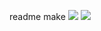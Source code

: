 readme make
<img src="https://img.shields.io/badge/MySQL-4479A1?style=flat&logo=안녕하세요&logoColor=white"/>
<img src="https://img.shields.io/badge/TypeScript-3178C6?style=flat&logo=TypeScript&logoColor=white"/>
